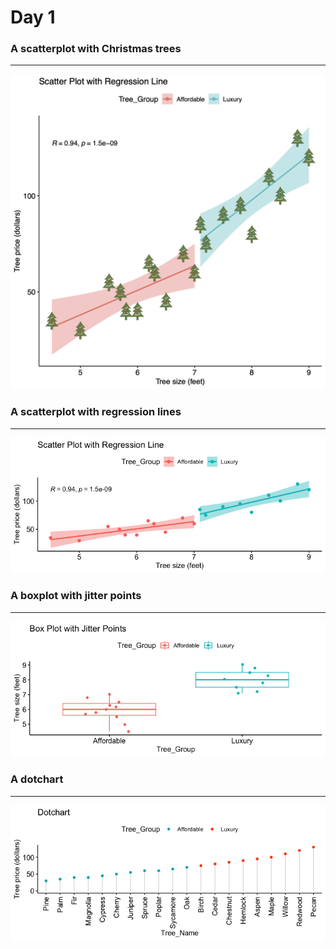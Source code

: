# Day 1 

### A scatterplot with Christmas trees
 ---
![Christmas Scatterplot](Day2_scatterplot_Christmas.png)
  

### A scatterplot with regression lines
---
![Scatterplot](Day2_scatterplot.png)

  
### A boxplot with jitter points 
---
![Scatterplot](Day2_boxplot.png)


### A dotchart
---
![Scatterplot](Day2_dotchart.png)


